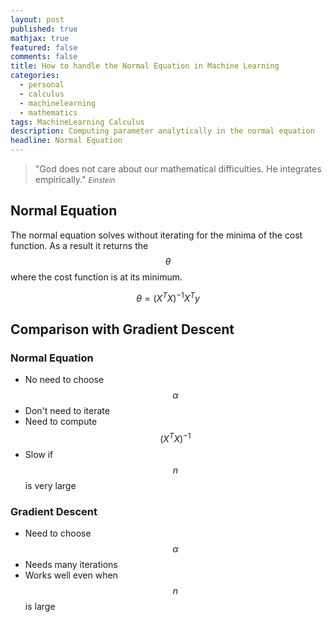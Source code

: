 ```yaml
---
layout: post
published: true
mathjax: true
featured: false
comments: false
title: How to handle the Normal Equation in Machine Learning
categories:
  - personal
  - calculus
  - machinelearning
  - mathematics
tags: MachineLearning Calculus
description: Computing parameter analytically in the normal equation
headline: Normal Equation
---
```

>&quot;God does not care about our mathematical difficulties. He integrates empirically.&quot;
><small><cite title="Einstein">Einstein</cite></small>

## Normal Equation
The normal equation solves without iterating for the minima of the cost function. As a result it returns the $$\theta$$ where the cost function is at its minimum.

$$ \theta = (X^TX)^{-1}X^Ty $$

## Comparison with Gradient Descent

### Normal Equation
- No need to choose $$\alpha$$
- Don't need to iterate
- Need to compute $$(X^TX)^{-1}$$
- Slow if $$n$$ is very large

### Gradient Descent
- Need to choose $$\alpha$$
- Needs many iterations
- Works well even when $$n$$ is large
